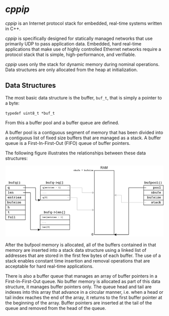 # *cppip*

*cppip* is an Internet protocol stack for embedded, real-time systems
written in C++.

*cppip* is specifically designed for statically managed networks that
use primarily UDP to pass application data.  Embedded, hard real-time
applications that make use of highly controlled Ethernet networks require
a protocol stack that is simple, high-performance, and verifiable.

*cppip* uses only the stack for dynamic memory during nominal operations.
Data structures are only allocated from the heap at initialization.

## Data Structures

The most basic data structure is the buffer, `buf_t`, that is simply
a pointer to a byte:

`typedef uint8_t *buf_t`

From this a buffer pool and a buffer queue are defined.

A buffer pool is a contiguous segment of memory that has been divided
into a contiguous list of fixed size buffers that are managed as a
stack.  A buffer queue is a First-In-First-Out (FIFO) queue of buffer
pointers.

The following figure illustrates the relationships between these
data structures:

<p align="center"><img src="doc/bufs.png"></p>

After the bufpool memory is allocated, all of the buffers contained in
that memory are inserted into a stack data structure using a linked list
of addresses that are stored in the first few bytes of each buffer.
The use of a stack enables constant time insertion and removal operations
that are acceptable for hard real-time applications.

There is also a buffer queue that manages an array of buffer pointers in
a First-In-First-Out queue.  No buffer memory is allocated as part of this
data structure, it manages buffer pointers only.  The queue head and tail
are indexes into this array that advance in a circular manner, i.e. when
a head or tail index reaches the end of the array, it returns to the first
buffer pointer at the beginning of the array.  Buffer pointers are inserted
at the tail of the queue and removed from the head of the queue.
